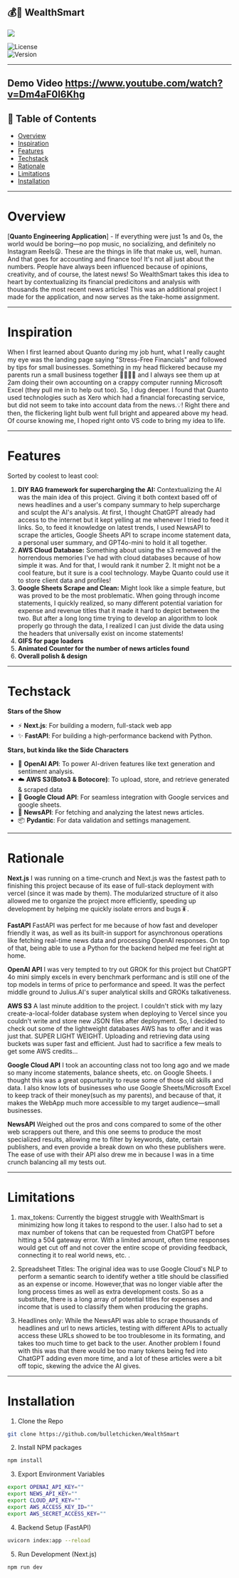## 💰🧠 WealthSmart 

![](https://github.com/bulletchicken/bulletchicken/public/)

![License](https://img.shields.io/badge/license-MIT-blue.svg)  
![Version](https://img.shields.io/badge/version-1.0.0-green.svg)  

---

## Demo Video https://www.youtube.com/watch?v=Dm4aF0I6Khg

## 📕 Table of Contents 

- [Overview](#overview)
- [Inspiration](#Inspiration)
- [Features](#Features)
- [Techstack](#Techstack)
- [Rationale](#Rationale)
- [Limitations](#Limitations)
- [Installation](#Installation)

---

# Overview

[**Quanto Engineering Application**] - If everything were just 1s and 0s, the world would be boring—no pop music, no socializing, and definitely no Instagram Reels😦. These are the things in life that make us, well, human. And that goes for accounting and finance too! It's not all just about the numbers. People have always been influenced because of opinions, creativity, and of course, the latest news! So WealthSmart takes this idea to heart by contextualizing its financial predicitons and analysis with thousands the most recent news articles! This was an additional project I made for the application, and now serves as the take-home assignment.

---

# Inspiration

When I first learned about Quanto during my job hunt, what I really caught my eye was the landing page saying "Stress-Free Financials" and followed by tips for small businesses. Something in my head flickered because my parents run a small business together 🧑‍🧑‍🧒‍🧒 and I always see them up at 2am doing their own accounting on a crappy computer running Microsoft Excel (they pull me in to help out too). So, I dug deeper. I found that Quanto used technologies such as Xero which had a financial forecasting service, but did not seem to take into account data from the news.💡! Right there and then, the flickering light bulb went full bright and appeared above my head. Of course knowing me, I hoped right onto VS code to bring my idea to life.

---
# Features

Sorted by coolest to least cool:
1. **DIY RAG framework for supercharging the AI:** Contextualizing the AI was the main idea of this project. Giving it both context based off of news headlines and a user's company summary to help supercharge and sculpt the AI's analysis. At first, I thought ChatGPT already had access to the internet but it kept yelling at me whenever I tried to feed it links. So, to feed it knowledge on latest trends, I used NewsAPI to scrape the articles, Google Sheets API to scrape income statement data, a personal user summary, and GPT4o-mini to hold it all together.
2. **AWS Cloud Database:** Something about using the s3 removed all the horrendous memories I've had with cloud databases because of how simple it was. And for that, I would rank it number 2. It might not be a cool feature, but it sure is a cool technology. Maybe Quanto could use it to store client data and profiles!
3. **Google Sheets Scrape and Clean:** Might look like a simple feature, but was proved to be the most problematic. When going through income statements, I quickly realized, so many different potential variation for expense and revenue titles that it made it hard to depict between the two. But after a long long time trying to develop an algorithm to look properly go through the data, I realized I can just divide the data using the headers that universally exist on income statements!
4. **GIFS for page loaders**
5. **Animated Counter for the number of news articles found**
6. **Overall polish & design**

---

# Techstack

**Stars of the Show**
- ⚡ **Next.js**: For building a modern, full-stack web app
- ✨ **FastAPI**: For building a high-performance backend with Python.

**Stars, but kinda like the Side Characters**
- 🚀 **OpenAI API**: To power AI-driven features like text generation and sentiment analysis.
- ☁️ **AWS S3(Boto3 & Botocore)**: To upload, store, and retrieve generated & scraped data
- 💾 **Google Cloud API**: For seamless integration with Google services and google sheets.
- 📰 **NewsAPI**: For fetching and analyzing the latest news articles.
- 📦 **Pydantic**: For data validation and settings management.

---

# Rationale

**Next.js**
I was running on a time-crunch and Next.js was the fastest path to finishing this project because of its ease of full-stack deployment with vercel (since it was made by them). The modularized structure of it also allowed me to organize the project more efficiently, speeding up development by helping me quickly isolate errors and bugs🪳.

**FastAPI**
FastAPI was perfect for me because of how fast and developer friendly it was, as well as its built-in support for asynchronous operations like fetching real-time news data and processing OpenAI responses. On top of that, being able to use a Python for the backend helped me feel right at home. 

**OpenAI API**
I was very tempted to try out GROK for this project but ChatGPT 4o mini simply excels in every benchmark performanc and is still one of the top models in terms of price to performance and speed. It was the perfect middle ground to Julius.AI's super analytical skills and GROKs talkativeness. 

**AWS S3**
A last minute addition to the project. I couldn't stick with my lazy create-a-local-folder database system when deploying to Vercel since you couldn't write and store new JSON files after deployment. So, I decided to check out some of the lightweight databases AWS has to offer and it was just that. SUPER LIGHT WEIGHT. Uploading and retrieving data using buckets was super fast and efficient. Just had to sacrifice a few meals to get some AWS credits...

**Google Cloud API**
I took an accounting class not too long ago and we made so many income statements, balance sheets, etc. on Google Sheets. I thought this was a great oppurtunity to reuse some of those old skills and data. I also know lots of businesses who use Google Sheets/Microsoft Excel to keep track of their money(such as my parents), and because of that, it makes the WebApp much more accessible to my target audience—small businesses.

**NewsAPI**
Weighed out the pros and cons compared to some of the other web scrappers out there, and this one seems to produce the most specialized results, allowing me to filter by keywords, date, certain publishers, and even provide a break down on who these publishers were. The ease of use with their API also drew me in because I was in a time crunch balancing all my tests out.

---

# Limitations

1. max_tokens: Currently the biggest struggle with WealthSmart is minimizing how long it takes to respond to the user. I also had to set a max number of tokens that can be requested from ChatGPT before hitting a 504 gateway error. With a limited amount, often time responses would get cut off and not cover the entire scope of providing feedback, connecting it to real world news, etc. .

2. Spreadsheet Titles: The original idea was to use Google Cloud's NLP to perform a semantic search to identify wether a title should be classified as an expense or income. However,that was no longer viable after the long process times as well as extra development costs. So as a substitute, there is a long array of potential titles for expenses and income that is used to classify them when producing the graphs.
   
3. Headlines only: While the NewsAPI was able to scrape thousands of headlines and url to news articles, testing with different APIs to actually access these URLs showed to be too troublesome in its formating, and takes too much time to get back to the user. Another problem I found with this was that there would be too many tokens being fed into ChatGPT adding even more time, and a lot of these articles were a bit off topic, skewing the advice the AI gives.

---

# Installation

1. Clone the Repo
```sh
git clone https://github.com/bulletchicken/WealthSmart
```

2. Install NPM packages
```sh
npm install 
```

3. Export Environment Variables
```sh
export OPENAI_API_KEY=""
export NEWS_API_KEY=""
export CLOUD_API_KEY=""
export AWS_ACCESS_KEY_ID=""
export AWS_SECRET_ACCESS_KEY=""
```

4. Backend Setup (FastAPI)
```sh
uvicorn index:app --reload
```

5. Run Development (Next.js)
```sh
npm run dev
```
